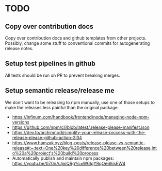 # TODO

## Copy over contribution docs

Copy over contribution docs and github templates from other projects.
Possibly, change some stuff to conventional commits for autogenerating release notes.

## Setup test pipelines in github

All tests should be run on PR to prevent breaking merges.

## Setup semantic release/release me

We don't want to be releasing to npm manually, use one of those setups to make the releases less painful than the original package.  

- <https://infinum.com/handbook/frontend/node/managing-node-npm-versions>
- <https://github.com/npm/cli/blob/latest/.release-please-manifest.json>
- <https://dev.to/archinmodi/simplify-your-release-process-with-the-release-please-github-action-3l34>
- <https://www.hamzak.xyz/blog-posts/release-please-vs-semantic-release#:~:text=One%20key%20difference%20between%20release,into%20a%20project's%20build%20process>
- Automatically publish and maintain npm packages:  
  <https://youtu.be/0Z0nAJjmQRg?si=W6IgYRqOe6I6sEW4>
